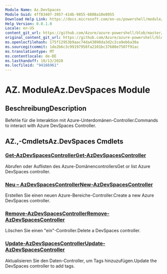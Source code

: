 ```yaml
---
Module Name: Az.DevSpaces
Module Guid: 4ff83407-3957-414b-9855-6808a10e8955
Download Help Link: https://docs.microsoft.com/en-us/powershell/module/az.devspaces
Help Version: 0.0.1.0
Locale: en-US
content_git_url: https://github.com/Azure/azure-powershell/blob/master/src/DevSpaces/DevSpaces/help/Az.DevSpaces.md
original_content_git_url: https://github.com/Azure/azure-powershell/blob/master/src/DevSpaces/DevSpaces/help/Az.DevSpaces.md
ms.openlocfilehash: 175f12953b9aac74da43098da3d2c2ca9eb6a30a
ms.sourcegitcommit: 1de2b6c3c99197958fa2101bc37680e7507f91ac
ms.translationtype: MT
ms.contentlocale: de-DE
ms.lasthandoff: 10/13/2020
ms.locfileid: "94166961"
---
```

# <span data-ttu-id="23a53-101">AZ. Module</span><span class="sxs-lookup"><span data-stu-id="23a53-101">Az.DevSpaces Module</span></span>
## <span data-ttu-id="23a53-102">Beschreibung</span><span class="sxs-lookup"><span data-stu-id="23a53-102">Description</span></span>
<span data-ttu-id="23a53-103">Befehle für die Interaktion mit Azure-Unterdomänen-Controller.</span><span class="sxs-lookup"><span data-stu-id="23a53-103">Commands to interact with Azure DevSpaces Controller.</span></span>

## <span data-ttu-id="23a53-104">AZ.,-Cmdlets</span><span class="sxs-lookup"><span data-stu-id="23a53-104">Az.DevSpaces Cmdlets</span></span>
### [<span data-ttu-id="23a53-105">Get-AzDevSpacesController</span><span class="sxs-lookup"><span data-stu-id="23a53-105">Get-AzDevSpacesController</span></span>](Get-AzDevSpacesController.md)
<span data-ttu-id="23a53-106">Abrufen oder Auflisten des Azure-Domänencontrollers</span><span class="sxs-lookup"><span data-stu-id="23a53-106">Get or list Azure DevSpaces controller.</span></span>

### [<span data-ttu-id="23a53-107">Neu – AzDevSpacesController</span><span class="sxs-lookup"><span data-stu-id="23a53-107">New-AzDevSpacesController</span></span>](New-AzDevSpacesController.md)
<span data-ttu-id="23a53-108">Erstellen Sie einen neuen Azure-Bereiche-Controller.</span><span class="sxs-lookup"><span data-stu-id="23a53-108">Create a new Azure DevSpaces controller.</span></span>

### [<span data-ttu-id="23a53-109">Remove-AzDevSpacesController</span><span class="sxs-lookup"><span data-stu-id="23a53-109">Remove-AzDevSpacesController</span></span>](Remove-AzDevSpacesController.md)
<span data-ttu-id="23a53-110">Löschen Sie einen "ein"-Controller.</span><span class="sxs-lookup"><span data-stu-id="23a53-110">Delete a DevSpaces controller.</span></span>

### [<span data-ttu-id="23a53-111">Update-AzDevSpacesController</span><span class="sxs-lookup"><span data-stu-id="23a53-111">Update-AzDevSpacesController</span></span>](Update-AzDevSpacesController.md)
<span data-ttu-id="23a53-112">Aktualisieren Sie den Daten-Controller, um Tags hinzuzufügen.</span><span class="sxs-lookup"><span data-stu-id="23a53-112">Update the DevSpaces controller to add tags.</span></span> 


